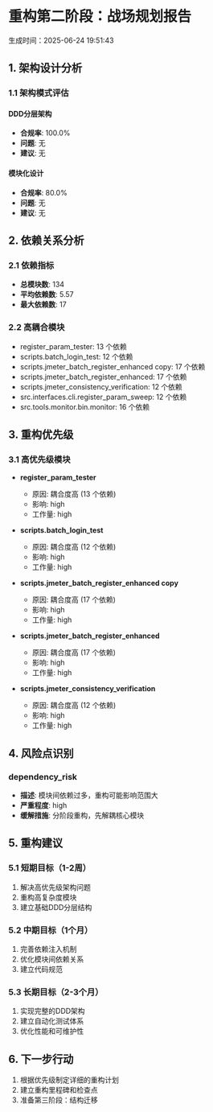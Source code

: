 # 重构第二阶段：战场规划报告

生成时间：2025-06-24 19:51:43

## 1. 架构设计分析

### 1.1 架构模式评估

#### DDD分层架构
- **合规率**: 100.0%
- **问题**: 无
- **建议**: 无

#### 模块化设计
- **合规率**: 80.0%
- **问题**: 无
- **建议**: 无

## 2. 依赖关系分析

### 2.1 依赖指标
- **总模块数**: 134
- **平均依赖数**: 5.57
- **最大依赖数**: 17

### 2.2 高耦合模块
- register_param_tester: 13 个依赖
- scripts.batch_login_test: 12 个依赖
- scripts.jmeter_batch_register_enhanced copy: 17 个依赖
- scripts.jmeter_batch_register_enhanced: 17 个依赖
- scripts.jmeter_consistency_verification: 12 个依赖
- src.interfaces.cli.register_param_sweep: 12 个依赖
- src.tools.monitor.bin.monitor: 16 个依赖

## 3. 重构优先级

### 3.1 高优先级模块
- **register_param_tester**
  - 原因: 耦合度高 (13 个依赖)
  - 影响: high
  - 工作量: high

- **scripts.batch_login_test**
  - 原因: 耦合度高 (12 个依赖)
  - 影响: high
  - 工作量: high

- **scripts.jmeter_batch_register_enhanced copy**
  - 原因: 耦合度高 (17 个依赖)
  - 影响: high
  - 工作量: high

- **scripts.jmeter_batch_register_enhanced**
  - 原因: 耦合度高 (17 个依赖)
  - 影响: high
  - 工作量: high

- **scripts.jmeter_consistency_verification**
  - 原因: 耦合度高 (12 个依赖)
  - 影响: high
  - 工作量: high

## 4. 风险点识别

### dependency_risk
- **描述**: 模块间依赖过多，重构可能影响范围大
- **严重程度**: high
- **缓解措施**: 分阶段重构，先解耦核心模块

## 5. 重构建议

### 5.1 短期目标（1-2周）
1. 解决高优先级架构问题
2. 重构高复杂度模块
3. 建立基础DDD分层结构

### 5.2 中期目标（1个月）
1. 完善依赖注入机制
2. 优化模块间依赖关系
3. 建立代码规范

### 5.3 长期目标（2-3个月）
1. 实现完整的DDD架构
2. 建立自动化测试体系
3. 优化性能和可维护性

## 6. 下一步行动

1. 根据优先级制定详细的重构计划
2. 建立重构里程碑和检查点
3. 准备第三阶段：结构迁移
